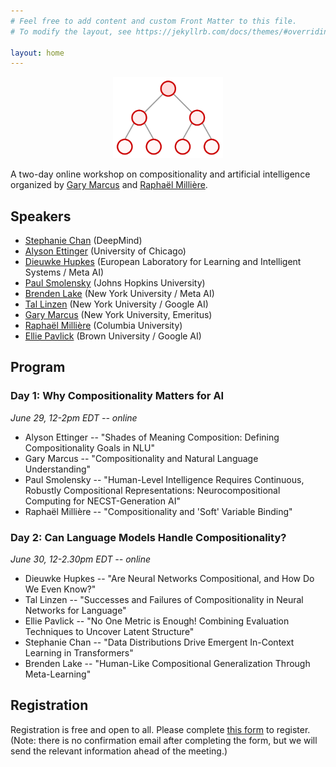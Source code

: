 ```yaml
---
# Feel free to add content and custom Front Matter to this file.
# To modify the layout, see https://jekyllrb.com/docs/themes/#overriding-theme-defaults

layout: home
---
```


<p style="text-align:center;"><img width="35%" src="logo.png" alt="Logo" loading="lazy"></p>

A two-day online workshop on compositionality and artificial intelligence organized by [Gary Marcus](http://garymarcus.com) and [Raphaël Millière](https://raphaelmilliere.com).

## Speakers

- [Stephanie Chan](https://scholar.google.com/citations?user=bXOt49QAAAAJ&hl=en) (DeepMind)
- [Alyson Ettinger](https://linguistics.uchicago.edu/allyson-ettinger) (University of Chicago)
- [Dieuwke Hupkes](https://dieuwkehupkes.nl/) (European Laboratory for Learning and Intelligent Systems / Meta AI)
- [Paul Smolensky](https://cogsci.jhu.edu/directory/paul-smolensky/) (Johns Hopkins University)
- [Brenden Lake](https://cims.nyu.edu/~brenden/) (New York University / Meta AI)
- [Tal Linzen](https://tallinzen.net/) (New York University / Google AI)
- [Gary Marcus](http://garymarcus.com) (New York University, Emeritus)
- [Raphaël Millière](https://raphaelmilliere.com) (Columbia University)
- [Ellie Pavlick](https://cs.brown.edu/people/epavlick/) (Brown University / Google AI)

## Program

### Day 1: Why Compositionality Matters for AI

*June 29, 12-2pm EDT -- online*

- Alyson Ettinger -- "Shades of Meaning Composition: Defining Compositionality Goals in NLU"
- Gary Marcus -- "Compositionality and Natural Language Understanding"
- Paul Smolensky -- "Human-Level Intelligence Requires Continuous, Robustly Compositional Representations: Neurocompositional Computing for NECST-Generation AI"
- Raphaël Millière -- "Compositionality and 'Soft' Variable Binding"

### Day 2: Can Language Models Handle Compositionality?

*June 30, 12-2.30pm EDT -- online*

- Dieuwke Hupkes -- "Are Neural Networks Compositional, and How Do We Even Know?"
- Tal Linzen -- "Successes and Failures of Compositionality in Neural Networks for Language"
- Ellie Pavlick -- "No One Metric is Enough! Combining Evaluation Techniques to Uncover Latent Structure"
- Stephanie Chan -- "Data Distributions Drive Emergent In-Context Learning in Transformers"
- Brenden Lake -- "Human-Like Compositional Generalization Through Meta-Learning"

## Registration

Registration is free and open to all. Please complete [this form](https://forms.gle/e9rXFSv9duybveYb6) to register. (Note: there is no confirmation email after completing the form, but we will send the relevant information ahead of the meeting.)